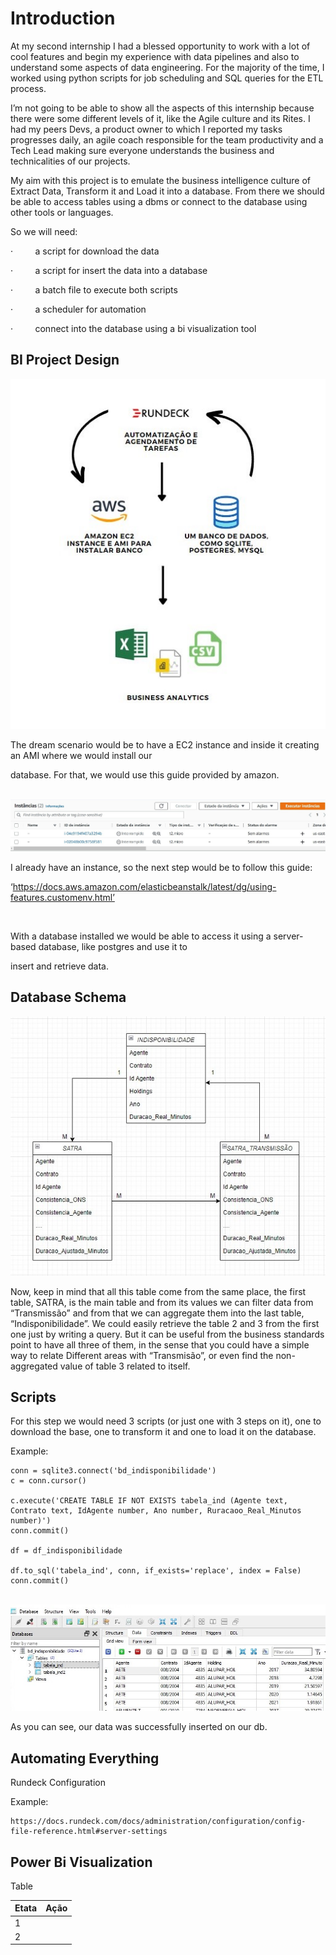 # Introduction

At my second internship I had a blessed opportunity to work with a lot of cool features and begin my experience with data pipelines and also to understand some aspects of data engineering. For the majority of the time, I worked using python scripts for job scheduling and SQL queries for the ETL process.

I’m not going to be able to show all the aspects of this internship because there were some different levels of it, like the Agile culture and its Rites. I had my peers Devs, a product owner to which I reported my tasks progresses daily, an agile coach responsible for the team productivity and a Tech Lead making sure everyone understands the business and technicalities of our projects.

My aim with this project is to emulate the business intelligence culture of Extract Data, Transform it and Load it into a database. From there we should be able to access tables using a dbms or connect to the database using other tools or languages.

So we will need:

·         a script for download the data

·         a script for insert the data into a database

·         a batch file to execute both scripts

·         a scheduler for automation

·         connect into the database using a bi visualization tool



## BI Project Design

![](my_images/exe1.jpg)


The dream scenario would be to have a EC2 instance and inside it creating an AMI where we would install our

database. For that, we would use this guide provided by amazon.

 ![](my_images/exe3.jpg)

I already have an instance, so the next step would be to follow this guide:

‘https://docs.aws.amazon.com/elasticbeanstalk/latest/dg/using-features.customenv.html’

 

With a database installed we would be able to access it using a server-based database, like postgres and use it to

insert and retrieve data.

## Database Schema

![](my_images/exe4.jpg)

Now, keep in mind that all this table come from the same place, the first table, SATRA, is the main table and from its values we can filter data from “Transmissão” and from that we can aggregate them into the last table, “Indisponibilidade”. We could easily retrieve the table 2 and 3 from the first one just by writing a query. But it can be useful from the business standards point to have all three of them, in the sense that you could have a simple way to relate Different areas with “Transmisão”, or even find the non-aggregated value of table 3 related to itself.

## Scripts

For this step we would need 3 scripts (or just one with 3 steps on it), one to download the base, one to transform it and one to load it on the database.

Example:
```
conn = sqlite3.connect('bd_indisponibilidade')
c = conn.cursor()

c.execute('CREATE TABLE IF NOT EXISTS tabela_ind (Agente text, Contrato text, IdAgente number, Ano number, Ruracaoo_Real_Minutos number)')
conn.commit()

df = df_indisponibilidade

df.to_sql('tabela_ind', conn, if_exists='replace', index = False)
conn.commit()
```

 ![](my_images/exe2.jpg)

As you can see, our data was successfully inserted on our db.

## Automating Everything

Rundeck Configuration

Example:

```
https://docs.rundeck.com/docs/administration/configuration/config-file-reference.html#server-settings
```

## Power Bi Visualization










Table

| Etata  | Ação |
| ------------- | ------------- |
| 1  |   |
| 2 |  |

